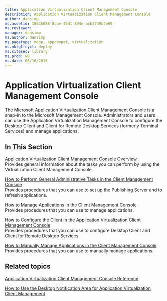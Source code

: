 ```yaml
---
title: Application Virtualization Client Management Console
description: Application Virtualization Client Management Console
author: dansimp
ms.assetid: 18635688-8cbe-40d1-894e-acb2749b4e69
ms.reviewer: 
manager: dansimp
ms.author: dansimp
ms.pagetype: mdop, appcompat, virtualization
ms.mktglfcycl: deploy
ms.sitesec: library
ms.prod: w8
ms.date: 06/16/2016
---
```



# Application Virtualization Client Management Console


The Microsoft Application Virtualization Client Management Console is a snap-in to the Microsoft Management Console. Administrators and users can use the Application Virtualization Management Console to configure the Desktop Client and Client for Remote Desktop Services (formerly Terminal Services) and manage applications.

## In This Section


<a href="" id="application-virtualization-client-management-console-overview"></a>[Application Virtualization Client Management Console Overview](application-virtualization-client-management-console-overview.md)  
Provides general information about the tasks you can perform by using the Virtualization Client Management Console.

<a href="" id="how-to-perform-general-administrative-tasks-in-the-client-management-console"></a>[How to Perform General Administrative Tasks in the Client Management Console](how-to-perform-general-administrative-tasks-in-the-client-management-console.md)  
Provides procedures that you can use to set up the Publishing Server and to refresh applications.

<a href="" id="how-to-manage-applications-in-the-client-management-console"></a>[How to Manage Applications in the Client Management Console](how-to-manage-applications-in-the-client-management-console.md)  
Provides procedures that you can use to manage applications.

<a href="" id="how-to-configure-the-client-in-the-application-virtualization-client-management-console"></a>[How to Configure the Client in the Application Virtualization Client Management Console](how-to-configure-the-client-in-the-application-virtualization-client-management-console.md)  
Provides procedures that you can use to configure Desktop Client and Client for Remote Desktop Services.

<a href="" id="how-to-manually-manage-applications-in-the-client-management-console"></a>[How to Manually Manage Applications in the Client Management Console](how-to-manually-manage-applications-in-the-client-management-console.md)  
Provides procedures that you can use to manually manage applications.

## Related topics


[Application Virtualization Client Management Console Reference](application-virtualization-client-management-console-reference.md)

[How to Use the Desktop Notification Area for Application Virtualization Client Management](how-to-use-the-desktop-notification-area-for-application-virtualization-client-management.md)

 

 





